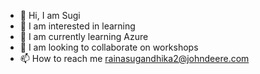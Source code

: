 - 👋 Hi, I am Sugi
- 👀 I am interested in learning
- 🌱 I am currently learning Azure
- 💞️ I am looking to collaborate on workshops
- 📫 How to reach me rainasugandhika2@johndeere.com

<!---
Sugiraina/Sugiraina is a ✨ special ✨ repository because its `README.md` (this file) appears on your GitHub profile.
You can click the Preview link to take a look at your changes.
--->
